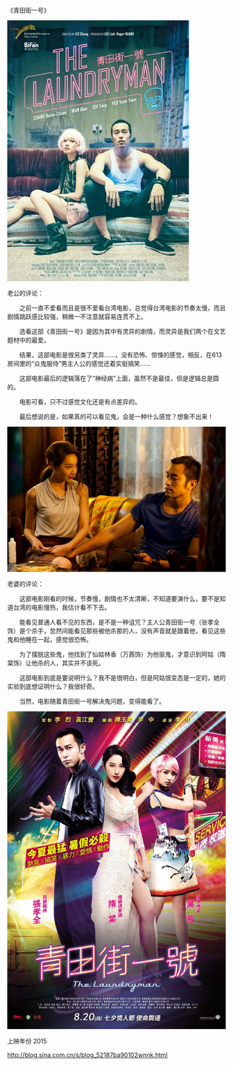 《青田街一号》

			
![](./img/001vda4xzy73qbXCt1Gfc&690.jpg)


老公的评论：


　　之前一直不爱看而且是很不爱看台湾电影，总觉得台湾电影的节奏太慢，而且剧情跳跃感比较强，稍微一不注意就容易连贯不上。

　　选看这部《青田街一号》是因为其中有灵异的剧情，而灵异是我们两个在文艺题材中的最爱。


　　结果，这部电影是很另类了灵异……，没有恐怖、惊悚的感觉，相反，在613房间里的“众鬼服侍”男主人公的感觉还着实挺搞笑……

　　这部电影最后的逻辑落在了“神经病”上面，虽然不是最佳，但是逻辑总是圆的。

　　电影可看，只不过感觉文化还是有点差异的。

　　最后想说的是，如果真的可以看见鬼，会是一种什么感觉？想象不出来！

![](./img/001vda4xzy73qc281fL35&690.jpg)


老婆的评论：

　　这部电影刚看的时候，节奏慢，剧情也不太清晰，不知道要演什么，要不是知道台湾的电影慢热，我估计看不下去。


　　能看见普通人看不见的东西，是不是一种诅咒？主人公青田街一号（张孝全饰）是个杀手，忽然间能看见那些被他杀那的人，没有声音就是跟着他，看见这些鬼和他睡在一起，感觉很恐怖。

　　为了摆脱这些鬼，他找到了仙姑林香（万茜饰）为他驱鬼，才意识到阿姑（隋棠饰）让他杀的人，其实并不该死。

　　这部电影到底是要说明什么？我不是很明白，但是阿姑很变态是一定的，她的实验到底想证明什么？我很好奇。

　　当然，电影随着青田街一号解决鬼问题，变得能看了。

![](./img/001vda4xzy73qc886Pm48&690.jpg)


上映年份 2015							
		
http://blog.sina.com.cn/s/blog_52187ba90102wnnk.html
